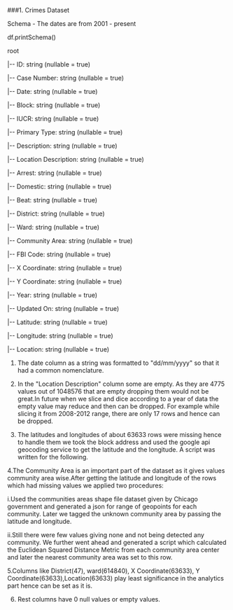 ###1. Crimes Dataset

Schema - The dates are from 2001 - present

df.printSchema()


root

 |-- ID: string (nullable = true)
 
 |-- Case Number: string (nullable = true)
 
 |-- Date: string (nullable = true)
 
 |-- Block: string (nullable = true)
 
 |-- IUCR: string (nullable = true)
 
 |-- Primary Type: string (nullable = true)
 
 |-- Description: string (nullable = true)
 
 |-- Location Description: string (nullable = true)
 
 |-- Arrest: string (nullable = true)
 
 |-- Domestic: string (nullable = true)
 
 |-- Beat: string (nullable = true)
 
 |-- District: string (nullable = true)
 
 |-- Ward: string (nullable = true)
 
 |-- Community Area: string (nullable = true)
 
 |-- FBI Code: string (nullable = true)
 
 |-- X Coordinate: string (nullable = true)
 
 |-- Y Coordinate: string (nullable = true)
 
 |-- Year: string (nullable = true)
 
 |-- Updated On: string (nullable = true)
 
 |-- Latitude: string (nullable = true)
 
 |-- Longitude: string (nullable = true)
 
 |-- Location: string (nullable = true)
 
 
 1. The date column as a string was formatted to "dd/mm/yyyy" so that it had a common nomenclature.
 
 2. In the "Location Description" column some are empty. As they are 4775 values out of 1048576 that are empty dropping them would not be great.In future when we slice and dice according to a year of data the empty value may reduce and then can be dropped. For example while slicing it from 2008-2012 range, there are only 17 rows and hence can be dropped.
 
 3. The latitudes and longitudes of about 63633 rows were missing hence to handle them we took the block address and used the google api geocoding service to get the latitude and the longitude. A script was written for the following.
 
 4.The Community Area is an important part of the dataset as it gives values community area wise.After getting the latitude and longitude of the rows which had missing values we applied two procedures:
 
i.Used the communities areas shape file dataset given by Chicago government and generated a json for range of geopoints for each community. Later we tagged the unknown community area by passing the latitude and longitude.

ii.Still there were few values giving none and not being detected any community. We further went ahead and generated a script which calculated the Euclidean Squared Distance Metric from each community area center and later the nearest community area was set to this row.

5.Columns like District(47), ward(614840), X Coordinate(63633), Y Coordinate(63633),Location(63633) play least significance in the analytics part hence can be set as it is.

6. Rest columns have 0 null values or empty values.
 
 
 
